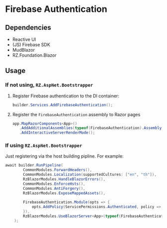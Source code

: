 # Firebase Authentication

## Dependencies

* Reactive UI
* (JS) Firebase SDK
* MudBlazor
* RZ.Foundation.Blazor

## Usage

### If not using, `RZ.AspNet.Bootstrapper`

1. Register Firebase authentication to the DI container:

    ```csharp
    builder.Services.AddFirebaseAuthentication();
    ```
2. Register the `FirebaseAuthentication` assembly to Razor pages

    ```csharp
    app.MapRazorComponents<App>()
       .AddAdditionalAssemblies(typeof(FirebaseAuthentication).Assembly)
       .AddInteractiveServerRenderMode();
    ```
   
### If using `RZ.AspNet.Bootstrapper`

Just registering via the host building pipline. For example:

```csharp
await builder.RunPipeline(
        CommonModules.ForwardHeaders(),
        CommonModules.Localization(supportedCultures: ["en", "th"]),
        RzBlazorModules.HandleBlazorErrors(),
        CommonModules.EnforceHsts(),
        CommonModules.AntiForgery(),
        RzBlazorModules.ExposeMappedAssets(),
        
        FirebaseAuthentication.Module(opts => {
            opts.AddPolicy(ServicePermissions.Authenticated, policy => policy.RequireAuthenticatedUser());
        }),
        RzBlazorModules.UseBlazorServer<App>(typeof(FirebaseAuthentication).Assembly)
    );
```